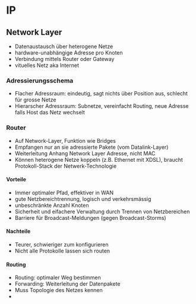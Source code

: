 # IP

## Network Layer

  * Datenaustausch über heterogene Netze
  * hardware-unabhängige Adresse pro Knoten
  * Verbindung mittels Router oder Gateway
  * vituelles Netz aka Internet

### Adressierungsschema

  * Flacher Adressraum: eindeutig, sagt nichts über Position aus, schlecht für grosse Netze
  * Hierarscher Adressraum: Subnetze, vereinfacht Routing, neue Adresse falls Host das Netz wechselt

### Router

  * Auf Network-Layer, Funktion wie Bridges
  * Empfangen nur an sie adressierte Pakete (vom Datalink-Layer)
  * Weiterleitung Anhang Network Layer Adresse, nicht MAC
  * Können heterogene Netze koppeln (z.B. Ethernet mit XDSL), braucht Protokoll-Stack der Netwerk-Technologie
 
#### Vorteile

  * Immer optimaler Pfad, effektiver in WAN
  * gute Netzbereichtrennung, logisch und verkehrsmässig
  * unbeschränkte Anzahl Knoten
  * Sicherheit und eifachere Verwaltung durch Trennen von Netzbereichen
  * Barriere für Broadcast-Meldungen (gegen Broadcast-Storms)

#### Nachteile

  * Teurer, schwieriger zum konfigurieren
  * Nicht alle Protokolle lassen sich routen

#### Routing

  * Routing: optimaler Weg bestimmen
  * Forwarding: Weiterleitung der Datenpakete
  * Muss Topologie des Netzes kennen
  * 
